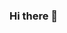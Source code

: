 ### Hi there 👋

<!--
**SamaraYogini/SamaraYogini** is a ✨ _special_ ✨ repository because its `README.md` (this file) appears on your GitHub profile.

Here are some ideas to get you started:

- 🔭 I’m currently working on creating my very first game! 
- 🌱 I’m currently learning how to start coding my first game.
- 💬 Ask me about anything
- 📫 How to reach me: Insta @samarayogini
- 😄 Pronouns: She/her
- ⚡ Fun fact: I never though I would use coding for creating a game.
-->
